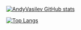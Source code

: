 [![AndyVasilev GitHub stats](https://github-readme-stats.vercel.app/api?username=AndyVasilev&theme=dracula&show_icons=true&count_private=true)](https://github.com/AndyVasilev)

[![Top Langs](https://github-readme-stats.vercel.app/api/top-langs/?username=AndyVasilev&layout=compact&theme=dracula)](https://github.com/AndyVasilev)

<!--
**AndyVasilev/AndyVasilev** is a ✨ _special_ ✨ repository because its `README.md` (this file) appears on your GitHub profile.

Here are some ideas to get you started:

- 🔭 I’m currently working on ...
- 🌱 I’m currently learning ...
- 👯 I’m looking to collaborate on ...
- 🤔 I’m looking for help with ...
- 💬 Ask me about ...
- 📫 How to reach me: ...
- 😄 Pronouns: ...
- ⚡ Fun fact: ...
-->
